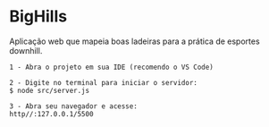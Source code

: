 # BigHills
Aplicação web que mapeia boas ladeiras para a prática de esportes downhill.

    1 - Abra o projeto em sua IDE (recomendo o VS Code)

    2 - Digite no terminal para iniciar o servidor:
    $ node src/server.js

    3 - Abra seu navegador e acesse:
    http//:127.0.0.1/5500

